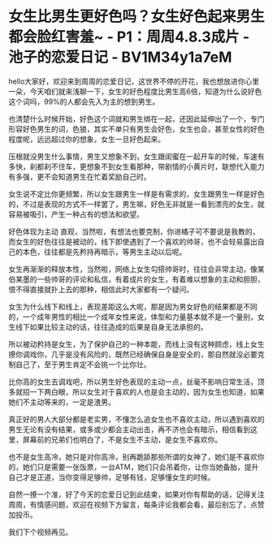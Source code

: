 # 女生比男生更好色吗？女生好色起来男生都会脸红害羞~ - P1：周周4.8.3成片 - 池子的恋爱日记 - BV1M34y1a7eM

hello大家好，欢迎来到周周的恋爱日记，这世界不停的开花，我也想放进你心里一朵，今天咱们就来浅聊一下，女生的好色程度比男生高6倍，知道为什么说好色这个词吗，99%的人都会先入为主的想到男生。

也清楚什么时候开始，好色这个词就和男生绑在一起，还因此延伸出了一个，专门形容好色男生的词，色狼，其实不单只有男生会好色，女生也会，甚至女性的好色程度呢，远远超过你的想象，女生一旦好色起来。

压根就没男生什么事情，男生又想象不到，女生跟闺蜜在一起开车的时候，车速有多快，刹都刹不住车，更想象不到女生看那种，带剧情的小黄片时，联想代入能力有多强，更不会知道男生在忙着奖励自己时。

女生说不定比你更频繁，所以女生跟男生一样是有需求的，女生跟男生一样是好色的，不过是表现的方式不一样罢了，男生嘛，好色无非就是一看到漂亮的女生，就容易被吸引，产生一种占有的想法和欲望。

好色体现为主动 直观，当然啦，有想法也要克制，你进橘子可不要说是我教的，而女生的好色往往是被动的，线下即使遇到了一个喜欢的帅哥，也不会轻易露出自己的本色，往往都是先矜持再暗示，等男生主动以后呢。

女生再渐渐的释放本性，当然啦，网络上女生勾搭帅哥时，往往会非常主动，像某伯某墨的一些帅哥的评论和私信，有着成片的女生，有着难以想象的主动和胆胆，恨不得直接就扑上去的那种，相信此时大家都有一个疑问。

女生为什么线下和线上，表现差距这么大呢，那是因为男女好色的结果都是不同的，一个成年男性的相比一个成年女性来说，体型和力量基本就不是一个量别，女生线下如果比较主动的话，往往造成的后果是自身无法承担的。

所以被动矜持是女生，为了保护自己的一种本能，而线上没有这种顾虑，线上女生撩你调戏你，几乎是没有风险的，既然已经确保自身是安全的，那自然就没必要克制自己了，至于男生肯定不会挑一个比你壮。

比你高的女生去调戏吧，所以男生好色表现的主动一点，丝毫不影响日常生活，顶多就招一下两白眼，所以女生对于喜欢的人也是会主动的，因为女生也知道，如果她们不主动等来的，一定是渣男。

真正好的男人大部分都是老实男，不懂怎么追女生也不喜欢主动，所以遇到喜欢的男生无论有没有结果，或多或少都会主动出击，再不济也会有暗示，相信看到这里，屏幕前的兄弟们也明白了，不是女生不主动，是女生不喜欢你。

也不是女生高冷，她只是对你高冷，别再跪舔那些所谓的女神了，她们是不喜欢你的，她们只是需要一张饭票，一台ATM，她们只会吊着你，让你当她备胎，提升自己才是正道，当你变得足够帅，足够有钱，足够懂女生的时候。

自然一撩一个准，好了今天的恋爱日记到此结束，如果对你有帮助的话，记得关注周周，有情感问题，欢迎在视频下方留言，每条评论我都会看，最后别忘了，点赞加投币。

我们下个视频再见。